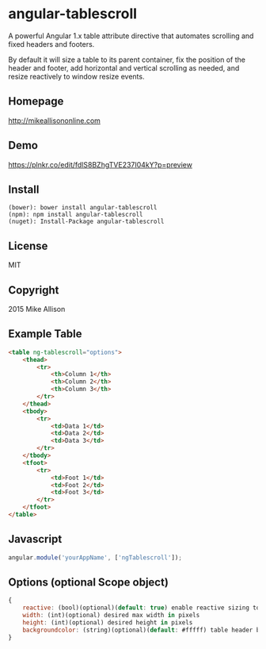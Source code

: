 # angular-tablescroll
A powerful Angular 1.x table attribute directive that automates scrolling and fixed headers and footers.

By default it will size a table to its parent container, fix the position of the header and footer, add horizontal and vertical scrolling as needed, and resize reactively to window resize events.

## Homepage
http://mikeallisononline.com

## Demo

https://plnkr.co/edit/fdlS8BZhgTVE237I04kY?p=preview

## Install
```
(bower): bower install angular-tablescroll
(npm): npm install angular-tablescroll
(nuget): Install-Package angular-tablescroll
```

## License
MIT

## Copyright
2015 Mike Allison

## Example Table
```html
<table ng-tablescroll="options">
    <thead>
        <tr>
            <th>Column 1</th>
            <th>Column 2</th>
            <th>Column 3</th>
        </tr>
    </thead>
    <tbody>
        <tr>
            <td>Data 1</td>
            <td>Data 2</td>
            <td>Data 3</td>
        </tr>
    </tbody>
    <tfoot>
        <tr>
            <td>Foot 1</td>
            <td>Foot 2</td>
            <td>Foot 3</td>
        </tr>
    </tfoot>
</table>
```

## Javascript
```javascript
angular.module('yourAppName', ['ngTablescroll']);
```

## Options (optional Scope object)
```javascript
{
    reactive: (bool)(optional)(default: true) enable reactive sizing to parent control
    width: (int)(optional) desired max width in pixels
    height: (int)(optional) desired height in pixels
    backgroundcolor: (string)(optional)(default: #fffff) table header bg color
}
```
